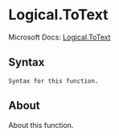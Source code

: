 ---
---

# Logical.ToText

Microsoft Docs: [Logical.ToText](https://docs.microsoft.com/en-us/powerquery-m/logical-totext)

## Syntax

```powerquery-m
Syntax for this function.
```

## About

About this function.

